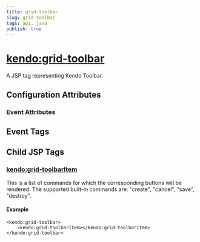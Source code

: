 ```yaml
---
title: grid-toolbar
slug: grid-toolbar
tags: api, java
publish: true
---
```


# <kendo:grid-toolbar>
A JSP tag representing Kendo Toolbar.

## Configuration Attributes


### Event Attributes

## Event Tags
 

## Child JSP Tags

### [<kendo:grid-toolbarItem>](/api/wrappers/jsp/grid/toolbaritem)

This is a list of commands for which the corresponding buttons will be rendered.
The supported built-in commands are: "create", "cancel", "save", "destroy".

#### Example

    <kendo:grid-toolbar>
        <kendo:grid-toolbarItem></kendo:grid-toolbarItem>
    </kendo:grid-toolbar>
 
